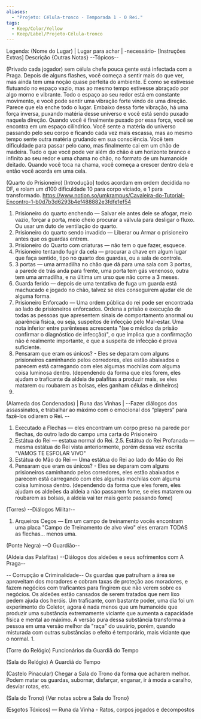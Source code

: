 ```yaml
---
aliases:
  - "Projeto: Célula-tronco - Temporada 1 - O Rei."
tags:
  - Keep/Color/Yellow
  - Keep/Label/Projeto-Célula-tronco
---
```


Legenda: 
(Nome do Lugar) | Lugar para achar | -necessário- 
[Instruções Extras]
Descrição {Outras Notas} --Tópicos--

(Privado cada jogador) sem célula chefe pouca gente está infectada com a Praga.
Depois de alguns flashes, você começa a sentir mais do que ver, mas ainda tem uma noção quase perfeita do ambiente. É como se estivesse flutuando no espaço vazio, mas ao mesmo tempo estivesse abraçado por algo morno e vibrante. Todo o espaço ao seu redor está em constante movimento, e você pode sentir uma vibração forte vindo de uma direção. Parece que ela enche todo o lugar. Embaixo dessa forte vibração, há uma força inversa, puxando matéria desse universo e você está sendo puxado naquela direção. Quando você é finalmente puxado por essa força, você se encontra em um espaço cilíndrico. Você sente a matéria do universo passando pelo seu corpo e ficando cada vez mais escassa, mas ao mesmo tempo sente outra matéria grudando em sua consciência. Você tem dificuldade para passar pelo cano, mas finalmente cai em um chão de madeira. Tudo o que você pode ver além do chão é um horizonte branco e infinito ao seu redor e uma chama no chão, no formato de um humanoide deitado. Quando você toca na chama, você começa a crescer dentro dela e então você acorda em uma cela.

(Quarto do Prisioneiro)
[Introdução]
todos acordam em ordem decidida no DF, e rolam um d100 dificuldade 10 para corpo viciado, e 1 para transformado.
https://www.notion.so/umkrampus/Cavaleira-do-Tutorial-Encontro-1-b0d7b3d6293b4ef488882e3fdfe1ef54
1. Prisioneiro do quarto enchendo — Salvar ele antes dele se afogar, meio vazio, forçar a porta, meio cheio procurar a válvula para desligar o fluxo. Ou usar um duto de ventilação do quarto.
2. Prisioneiro do quarto sendo invadido — Liberar ou Armar o prisioneiro antes que os guardas entrem.
3. Prisioneiro do Quarto com criaturas — não tem o que fazer, esquece.
4. Prisioneiro tentando fugir da cela — procurar a chave em algum lugar que faça sentido, tipo no quarto dos guardas, ou a sala de controle.
5. 3 portas — uma armadilha no chão que dá para uma sala com 3 portas, a parede de trás anda para frente, uma porta tem gás venenoso, outra tem uma armadilha, e na última um urso que não come a 3 meses.
6. Guarda ferido — depois de uma tentativa de fuga um guarda está machucado e jogado no chão, talvez se eles conseguirem ajudar ele de alguma forma.
7. Prisioneiro Enforcado — Uma ordem pública do rei pode ser encontrada ao lado de prisioneiros enforcados. Ordena a prisão e execução de todas as pessoas que apresentem sinais de comportamento anormal ou aparência física, ou seja, suspeitos de infecção pelo Mal-estar. Uma nota inferior entre parênteses acrescenta "(se o médico da prisão confirmar o diagnóstico de infecção)", o que implica que a confirmação não é realmente importante, e que a suspeita de infecção é prova suficiente.
8. Pensaram que eram os únicos? - Eles se deparam com alguns prisioneiros caminhando pelos corredores, eles estão abaixados e parecem está carregando com eles algumas mochilas com alguma coisa luminosa dentro. (dependendo da forma que eles forem, eles ajudam o traficante da aldeia de palafitas a produzir mais, se eles matarem ou roubarem as bolsas, eles ganham células e dinheiros)
9. 

(Alameda dos Condenados) | Runa das Vinhas |
--Fazer diálogos dos assassinatos, e trabalhar ao máximo com o emocional dos “players” para fazê-los odiarem o Rei. --
1. Executado a Flechas — eles encontram um corpo preso na parede por flechas, do outro lado do campo uma carta do Prisioneiro
2. Estátua do Rei — estatua normal do Rei.
2.5. Estátua do Rei Profanada — mesma estátua do Rei vista anteriormente, porém dessa vez escrita "VAMOS TE ESFOLAR VIVO"
3. Estátua do Mão do Rei — Uma estátua do Rei ao lado do Mão do Rei
4. Pensaram que eram os únicos? -  Eles se deparam com alguns prisioneiros caminhando pelos corredores, eles estão abaixados e parecem está carregando com eles algumas mochilas com alguma coisa luminosa dentro. (dependendo da forma que eles forem, eles ajudam os aldeões da aldeia a não passarem fome, se eles matarem ou roubarem as bolsas, a aldeia vai ter mais gente passando fome)

(Torres)
--Diálogos Militar--
1. Arqueiros Cegos — Em um campo de treinamento vocês encontram uma placa "Campo de Treinamento de alvo vivo" eles erraram TODAS as flechas... menos uma.

(Ponte Negra) 
--O Guardião--

(Aldeia das Palafitas)
--Diálogos dos aldeões e seus sofrimentos com A Praga--

-- Corrupção e Criminalidade--
Os guardas que patrulham a área se aproveitam dos moradores e cobram taxas de proteção aos moradores, e fazem negócios com traficantes para fingirem que não verem sobre os negócios.
Os aldeões estão cansados de serem tratados que nem lixo pedem ajuda dos heróis.
Um traficante, com bastante poder, uma dia foi um experimento do Coletor, agora é nada menos que um humanoide que produzir uma substância extremamente viciante que aumenta a capacidade física e mental ao máximo. A versão pura dessa substância transforma a pessoa em uma versão melhor da "raça" do usuário, porém, quando misturada com outras substâncias o efeito é temporário, mais viciante que o normal.
1. 

(Torre do Relógio)
Funcionários da Guardiã do Tempo

(Sala do Relógio)
A Guardiã do Tempo

(Castelo Pinacular)
Chegar a Sala do Trono da forma que acharem melhor. Podem matar os guardas, subornar, disfarçar, enganar, ir à moda a caralho, desviar rotas, etc.

(Sala do Trono)
{Ver notas sobre a Sala do Trono}

(Esgotos Tóxicos) — Runa da Vinha -
Ratos, corpos jogados e decompostos 